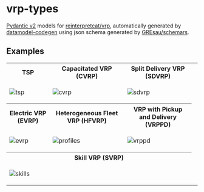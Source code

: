 # vrp-types
[Pydantic v2](https://docs.pydantic.dev/) models for [reinterpretcat/vrp](https://github.com/reinterpretcat/vrp), automatically generated by [datamodel-codegen](https://github.com/koxudaxi/datamodel-code-generator/) using json schema generated by [GREsau/schemars](https://github.com/GREsau/schemars).

## Examples


<table>
<tr>
    <th>TSP</th>
    <th>Capacitated VRP (CVRP)</th>
    <th>Split Delivery VRP (SDVRP)</th>
</tr>
<tr>
<td>

![tsp](https://github.com/user-attachments/assets/92bda8b0-3d02-4ea3-8dd3-e9be461fc75a)

</td>

<td>

![cvrp](https://github.com/user-attachments/assets/daaeaf18-757a-41af-b7f3-c525ae6ff4e4)

</td>
<td>

![sdvrp](https://github.com/user-attachments/assets/0dc1637d-c5c6-4be1-b2b5-7b5d03213318)

</td>
</tr>
<tr>
    <th>Electric VRP (EVRP)</th>
    <th>Heterogeneous Fleet VRP (HFVRP)</th>
    <th>VRP with Pickup and Delivery (VRPPD)</th>
</tr>
<tr>
<td>

![evrp](https://github.com/user-attachments/assets/d0adc941-00e9-4cb1-a689-08f07736049d)

</td>
<td>

![profiles](https://github.com/user-attachments/assets/6ad9ef91-c187-429e-9060-c8929c479d7c)

</td>
<td>

![vrppd](https://github.com/user-attachments/assets/909ec434-9261-4bd4-87e2-cac104d8f076)

</td>
</tr>

<tr>
    <th colspan=3>Skill VRP (SVRP)</th>
</tr>
<tr>
<td colspan=3>

![skills](https://github.com/user-attachments/assets/53a757ba-c926-417d-a7c0-800aec3ca769)

</td>
<td>
</td>

</tr>

</table>
